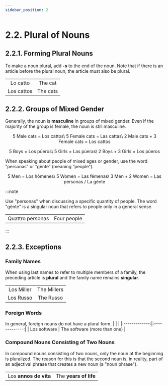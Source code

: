 ```yaml
---
sidebar_position: 2
---
```


# 2.2. Plural of Nouns

## 2.2.1. Forming Plural Nouns
To make a noun plural, add **-s** to the end of the noun. 
Note that if there is an article before the plural noun, the article must also be plural.

|       |       |
|:-------------:|:-------------:|
| Lo catto | The cat |
| Los cattos | The cats |

## 2.2.2. Groups of Mixed Gender
Generally, the noun is **masculine** in groups of mixed gender. Even if the majority of the group is female, the noun is still masculine.

<p align="center">5 Male cats = Los cattos\
5 Female cats = Las cattas\
2 Male cats + 3 Female cats = Los cattos</p>


<p align="center">5 Boys = Los púeros\
5 Girls = Las púeras\
2 Boys + 3 Girls = Los púeros</p>

When speaking about people of mixed ages or gender, use the word “personas” or “gènte” (meaning “people”).

<p align="center">5 Men = Los hòmenes\
5 Women = Las fémenas\
3 Men + 2 Women = Las personas / La gènte</p>

:::note

Use "personas" when discussing a specific quantity of people. The word "gènte" is a singular noun that refers to people only in a general sense.

|       |       |
|:-------------:|:-------------:|
| Quattro personas | Four people |

:::

## 2.2.3. Exceptions
### Family Names
When using last names to refer to multiple members of a family, the preceding article is **plural** and the family name remains **singular**.

|       |       |
|:-------------:|:-------------:|
| Los Miller | The Millers |
| Los Russo | The Russo |

### Foreign Words
In general, foreign nouns do not have a plural form.
|       |       |
|:-------------:|:-------------:|
| Los software | The software (more than one) |

### Compound Nouns Consisting of Two Nouns
In compound nouns consisting of two nouns, only the noun at the beginning is pluralized. The reason for this is that the second noun is, in reality, part of an adjectival phrase that creates a new noun (a "noun phrase").

|       |       |
|:-------------:|:-------------:|
| Los **annos de vita** | The **years of life** |
